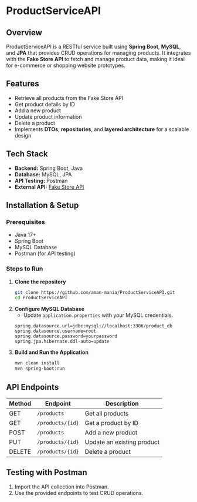 # ProductServiceAPI

## Overview
ProductServiceAPI is a RESTful service built using **Spring Boot**, **MySQL**, and **JPA** that provides CRUD operations for managing products. It integrates with the **Fake Store API** to fetch and manage product data, making it ideal for e-commerce or shopping website prototypes.

## Features
- Retrieve all products from the Fake Store API
- Get product details by ID
- Add a new product
- Update product information
- Delete a product
- Implements **DTOs**, **repositories**, and **layered architecture** for a scalable design

## Tech Stack
- **Backend:** Spring Boot, Java
- **Database:** MySQL, JPA
- **API Testing:** Postman
- **External API:** [Fake Store API](https://fakestoreapi.com/)

## Installation & Setup
### Prerequisites
- Java 17+
- Spring Boot
- MySQL Database
- Postman (for API testing)

### Steps to Run
1. **Clone the repository**
   ```sh
   git clone https://github.com/aman-mania/ProductServiceAPI.git
   cd ProductServiceAPI
   ```
2. **Configure MySQL Database**
   - Update `application.properties` with your MySQL credentials.
   ```properties
   spring.datasource.url=jdbc:mysql://localhost:3306/product_db
   spring.datasource.username=root
   spring.datasource.password=yourpassword
   spring.jpa.hibernate.ddl-auto=update
   ```
3. **Build and Run the Application**
   ```sh
   mvn clean install
   mvn spring-boot:run
   ```

## API Endpoints
| Method | Endpoint | Description |
|--------|----------|-------------|
| GET | `/products` | Get all products |
| GET | `/products/{id}` | Get a product by ID |
| POST | `/products` | Add a new product |
| PUT | `/products/{id}` | Update an existing product |
| DELETE | `/products/{id}` | Delete a product |

## Testing with Postman
1. Import the API collection into Postman.
2. Use the provided endpoints to test CRUD operations.
